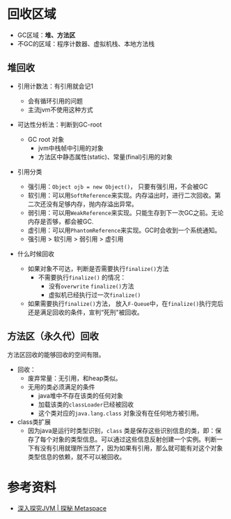 # 回收区域

- GC区域：**堆、方法区**
- 不GC的区域：程序计数器、虚拟机栈、本地方法栈

## 堆回收

- 引用计数法：有引用就会记1
  - 会有循环引用的问题
  - 主流jvm不使用这种方式
- 可达性分析法：判断到GC-root
  - GC root 对象
    - jvm中栈帧中引用的对象
    - 方法区中静态属性(static)、常量(final)引用的对象
- 引用分类
  - 强引用：`Object ojb = new Object()`， 只要有强引用，不会被GC
  - 软引用：可以用`SoftReference`来实现。内存溢出时，进行二次回收。第二次还没有足够内存，抛内存溢出异常。
  - 弱引用：可以用`WeakReference`来实现。只能生存到下一次GC之前。无论内存是否够，都会被GC.
  - 虚引用：可以用`PhantomReference`来实现。GC时会收到一个系统通知。
  - 强引用 > 软引用 > 弱引用 > 虚引用


- 什么时候回收
  - 如果对象不可达，判断是否需要执行`finalize()`方法
    - 不需要执行`finalize()` 的情况：
      - 没有`overwrite` `finalize()`方法
      - 虚拟机已经执行过一次`finalize()`
  - 如果需要执行`finalize()`方法， 放入`F-Queue`中，在`finalize()`执行完后还是满足回收的条件，宣判“死刑"被回收。

## 方法区（永久代）回收

方法区回收的能够回收的空间有限。

- 回收：
  - 废弃常量：无引用，和heap类似。
  - 无用的类必须满足的条件
    - java堆中不存在该类的任何对象
    - 加载该类的`classLoader`已经被回收
    - 这个类对应的`java.lang.class` 对象没有在任何地方被引用。
- class类扩展
  - 因为java是运行时类型识别，`class` 类是保存这些识别信息的类，即：保存了每个对象的类型信息。可以通过这些信息反射创建一个实例。判断一下有没有引用就理所当然了，因为如果有引用，那么就可能有对这个对象类型信息的依赖，就不可以被回收。



# 参考资料

* [深入探究JVM | 探秘 Metaspace](https://www.sczyh30.com/posts/Java/jvm-metaspace/)